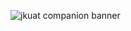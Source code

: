 ![jkuat companion banner](https://github.com/user-attachments/assets/80f1576b-b2a5-4b24-aa44-7d367c6e6e75)
